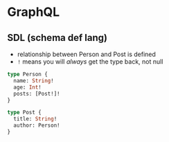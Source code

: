 # GraphQL

## SDL (schema def lang)

- relationship between Person and Post is defined
- `!` means you will _always_ get the type back, not null

```graphql
type Person {
  name: String!
  age: Int!
  posts: [Post!]!
}

type Post {
  title: String!
  author: Person!
}
```
